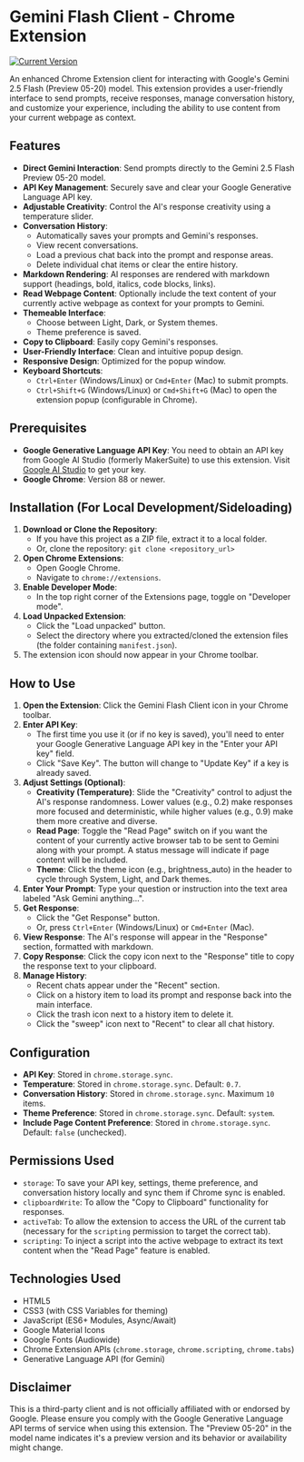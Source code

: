 # Gemini Flash Client - Chrome Extension

[![Current Version](https://img.shields.io/badge/version-3.0.0-blue.svg)](manifest.json) <!-- Update version as needed -->

An enhanced Chrome Extension client for interacting with Google's Gemini 2.5 Flash (Preview 05-20) model. This extension provides a user-friendly interface to send prompts, receive responses, manage conversation history, and customize your experience, including the ability to use content from your current webpage as context.

## Features

*   **Direct Gemini Interaction**: Send prompts directly to the Gemini 2.5 Flash Preview 05-20 model.
*   **API Key Management**: Securely save and clear your Google Generative Language API key.
*   **Adjustable Creativity**: Control the AI's response creativity using a temperature slider.
*   **Conversation History**:
    *   Automatically saves your prompts and Gemini's responses.
    *   View recent conversations.
    *   Load a previous chat back into the prompt and response areas.
    *   Delete individual chat items or clear the entire history.
*   **Markdown Rendering**: AI responses are rendered with markdown support (headings, bold, italics, code blocks, links).
*   **Read Webpage Content**: Optionally include the text content of your currently active webpage as context for your prompts to Gemini.
*   **Themeable Interface**:
    *   Choose between Light, Dark, or System themes.
    *   Theme preference is saved.
*   **Copy to Clipboard**: Easily copy Gemini's responses.
*   **User-Friendly Interface**: Clean and intuitive popup design.
*   **Responsive Design**: Optimized for the popup window.
*   **Keyboard Shortcuts**:
    *   `Ctrl+Enter` (Windows/Linux) or `Cmd+Enter` (Mac) to submit prompts.
    *   `Ctrl+Shift+G` (Windows/Linux) or `Cmd+Shift+G` (Mac) to open the extension popup (configurable in Chrome).

## Prerequisites

*   **Google Generative Language API Key**: You need to obtain an API key from Google AI Studio (formerly MakerSuite) to use this extension. Visit [Google AI Studio](https://aistudio.google.com/app/apikey) to get your key.
*   **Google Chrome**: Version 88 or newer.

## Installation (For Local Development/Sideloading)

1.  **Download or Clone the Repository**:
    *   If you have this project as a ZIP file, extract it to a local folder.
    *   Or, clone the repository: `git clone <repository_url>`
2.  **Open Chrome Extensions**:
    *   Open Google Chrome.
    *   Navigate to `chrome://extensions`.
3.  **Enable Developer Mode**:
    *   In the top right corner of the Extensions page, toggle on "Developer mode".
4.  **Load Unpacked Extension**:
    *   Click the "Load unpacked" button.
    *   Select the directory where you extracted/cloned the extension files (the folder containing `manifest.json`).
5.  The extension icon should now appear in your Chrome toolbar.

## How to Use

1.  **Open the Extension**: Click the Gemini Flash Client icon in your Chrome toolbar.
2.  **Enter API Key**:
    *   The first time you use it (or if no key is saved), you'll need to enter your Google Generative Language API key in the "Enter your API key" field.
    *   Click "Save Key". The button will change to "Update Key" if a key is already saved.
3.  **Adjust Settings (Optional)**:
    *   **Creativity (Temperature)**: Slide the "Creativity" control to adjust the AI's response randomness. Lower values (e.g., 0.2) make responses more focused and deterministic, while higher values (e.g., 0.9) make them more creative and diverse.
    *   **Read Page**: Toggle the "Read Page" switch on if you want the content of your currently active browser tab to be sent to Gemini along with your prompt. A status message will indicate if page content will be included.
    *   **Theme**: Click the theme icon (e.g., brightness_auto) in the header to cycle through System, Light, and Dark themes.
4.  **Enter Your Prompt**: Type your question or instruction into the text area labeled "Ask Gemini anything...".
5.  **Get Response**:
    *   Click the "Get Response" button.
    *   Or, press `Ctrl+Enter` (Windows/Linux) or `Cmd+Enter` (Mac).
6.  **View Response**: The AI's response will appear in the "Response" section, formatted with markdown.
7.  **Copy Response**: Click the copy icon next to the "Response" title to copy the response text to your clipboard.
8.  **Manage History**:
    *   Recent chats appear under the "Recent" section.
    *   Click on a history item to load its prompt and response back into the main interface.
    *   Click the trash icon next to a history item to delete it.
    *   Click the "sweep" icon next to "Recent" to clear all chat history.

## Configuration

*   **API Key**: Stored in `chrome.storage.sync`.
*   **Temperature**: Stored in `chrome.storage.sync`. Default: `0.7`.
*   **Conversation History**: Stored in `chrome.storage.sync`. Maximum `10` items.
*   **Theme Preference**: Stored in `chrome.storage.sync`. Default: `system`.
*   **Include Page Content Preference**: Stored in `chrome.storage.sync`. Default: `false` (unchecked).

## Permissions Used

*   `storage`: To save your API key, settings, theme preference, and conversation history locally and sync them if Chrome sync is enabled.
*   `clipboardWrite`: To allow the "Copy to Clipboard" functionality for responses.
*   `activeTab`: To allow the extension to access the URL of the current tab (necessary for the `scripting` permission to target the correct tab).
*   `scripting`: To inject a script into the active webpage to extract its text content when the "Read Page" feature is enabled.

## Technologies Used

*   HTML5
*   CSS3 (with CSS Variables for theming)
*   JavaScript (ES6+ Modules, Async/Await)
*   Google Material Icons
*   Google Fonts (Audiowide)
*   Chrome Extension APIs (`chrome.storage`, `chrome.scripting`, `chrome.tabs`)
*   Generative Language API (for Gemini)

## Disclaimer

This is a third-party client and is not officially affiliated with or endorsed by Google. Please ensure you comply with the Google Generative Language API terms of service when using this extension. The "Preview 05-20" in the model name indicates it's a preview version and its behavior or availability might change.
